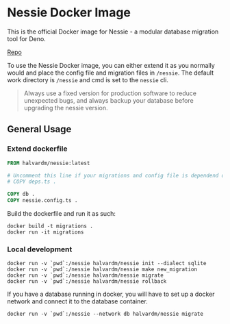 # Nessie Docker Image

This is the official Docker image for Nessie - a modular database migration tool
for Deno.

[Repo](https://github.com/halvardssm/deno-nessie/)

To use the Nessie Docker image, you can either extend it as you normally would
and place the config file and migration files in `/nessie`. The default work
directory is `/nessie` and cmd is set to the `nessie` cli.

> Always use a fixed version for production software to reduce unexpected bugs,
> and always backup your database before upgrading the nessie version.

## General Usage

### Extend dockerfile

```Dockerfile
FROM halvardm/nessie:latest

# Uncomment this line if your migrations and config file is dependend on a deps.ts file and copy in other dependencies
# COPY deps.ts .

COPY db .
COPY nessie.config.ts .
```

Build the dockerfile and run it as such:

```shell
docker build -t migrations .
docker run -it migrations
```

### Local development

```shell
docker run -v `pwd`:/nessie halvardm/nessie init --dialect sqlite
docker run -v `pwd`:/nessie halvardm/nessie make new_migration
docker run -v `pwd`:/nessie halvardm/nessie migrate
docker run -v `pwd`:/nessie halvardm/nessie rollback
```

If you have a database running in docker, you will have to set up a docker
network and connect it to the database container.

```shell
docker run -v `pwd`:/nessie --network db halvardm/nessie migrate
```
